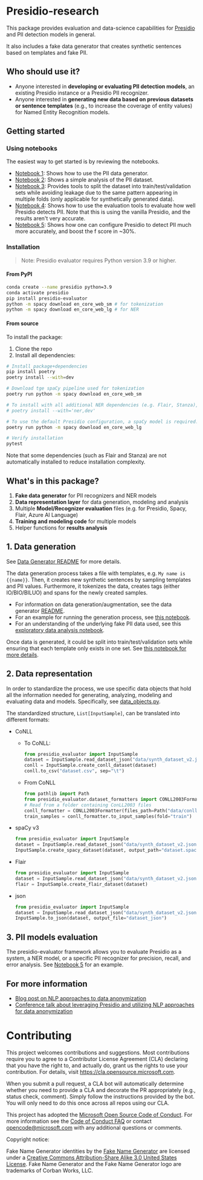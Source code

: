 # Presidio-research

This package provides evaluation and data-science capabilities for 
[Presidio](https://github.com/microsoft/presidio) and PII detection models in general.

It also includes a fake data generator that creates synthetic sentences based on templates and fake PII.

## Who should use it?

- Anyone interested in **developing or evaluating PII detection models**, an existing Presidio instance or a Presidio PII recognizer.
- Anyone interested in **generating new data based on previous datasets or sentence templates** (e.g., to increase the coverage of entity values) for Named Entity Recognition models.

## Getting started


### Using notebooks
The easiest way to get started is by reviewing the notebooks. 
- [Notebook 1](notebooks/1_Generate_data.ipynb): Shows how to use the PII data generator.
- [Notebook 2](notebooks/2_PII_EDA.ipynb): Shows a simple analysis of the PII dataset.
- [Notebook 3](notebooks/3_Split_by_pattern_number.ipynb): Provides tools to split the dataset into train/test/validation sets while avoiding leakage due to the same pattern appearing in multiple folds (only applicable for synthetically generated data).
- [Notebook 4](notebooks/4_Evaluate_Presidio_Analyzer.ipynb): Shows how to use the evaluation tools to evaluate how well Presidio detects PII. Note that this is using the vanilla Presidio, and the results aren't very accurate.
- [Notebook 5](notebooks/5_Evaluate_Custom_Presidio_Analyzer.ipynb): Shows how one can configure Presidio to detect PII much more accurately, and boost the f score in ~30%.

### Installation

>Note: Presidio evaluator requires Python version 3.9 or higher.

#### From PyPI

``` sh
conda create --name presidio python=3.9
conda activate presidio
pip install presidio-evaluator
python -m spacy download en_core_web_sm # for tokenization
python -m spacy download en_core_web_lg # for NER

```

#### From source

To install the package:
1. Clone the repo
2. Install all dependencies:

``` sh
# Install package+dependencies
pip install poetry
poetry install --with=dev

# Download tge spaCy pipeline used for tokenization
poetry run python -m spacy download en_core_web_sm

# To install with all additional NER dependencies (e.g. Flair, Stanza), run:
# poetry install --with='ner,dev'

# To use the default Presidio configuration, a spaCy model is required:
poetry run python -m spacy download en_core_web_lg

# Verify installation
pytest
```

Note that some dependencies (such as Flair and Stanza) are not automatically installed to reduce installation complexity.

## What's in this package?

1. **Fake data generator** for PII recognizers and NER models
2. **Data representation layer** for data generation, modeling and analysis
3. Multiple **Model/Recognizer evaluation** files (e.g. for Presidio, Spacy, Flair, Azure AI Language)
4. **Training and modeling code** for multiple models
5. Helper functions for **results analysis**

## 1. Data generation

See [Data Generator README](presidio_evaluator/data_generator/README.md) for more details.

The data generation process takes a file with templates, e.g. `My name is {{name}}`. 
Then, it creates new synthetic sentences by sampling templates and PII values. 
Furthermore, it tokenizes the data, creates tags (either IO/BIO/BILUO) and spans for the newly created samples.

- For information on data generation/augmentation, see the data generator [README](presidio_evaluator/data_generator/README.md).
- For an example for running the generation process, see [this notebook](notebooks/1_Generate_data.ipynb).
- For an understanding of the underlying fake PII data used, see this [exploratory data analysis notebook](notebooks/2_PII_EDA.ipynb).

Once data is generated, it could be split into train/test/validation sets 
while ensuring that each template only exists in one set. 
See [this notebook for more details](notebooks/3_Split_by_pattern_number.ipynb).

## 2. Data representation

In order to standardize the process, 
we use specific data objects that hold all the information needed for generating, 
analyzing, modeling and evaluating data and models. Specifically, 
see [data_objects.py](presidio_evaluator/data_objects.py).

The standardized structure, `List[InputSample]`, can be translated into different formats:
- CoNLL
  - To CoNLL:
    ```python
    from presidio_evaluator import InputSample
    dataset = InputSample.read_dataset_json("data/synth_dataset_v2.json")
    conll = InputSample.create_conll_dataset(dataset)
    conll.to_csv("dataset.csv", sep="\t")
    ```

  - From CoNLL
    ```python
    from pathlib import Path
    from presidio_evaluator.dataset_formatters import CONLL2003Formatter
    # Read from a folder containing ConLL2003 files
    conll_formatter = CONLL2003Formatter(files_path=Path("data/conll2003").resolve())
    train_samples = conll_formatter.to_input_samples(fold="train")
    ```  


- spaCy v3
  ```python
  from presidio_evaluator import InputSample
  dataset = InputSample.read_dataset_json("data/synth_dataset_v2.json")
  InputSample.create_spacy_dataset(dataset, output_path="dataset.spacy")
  ```

- Flair
  ```python
  from presidio_evaluator import InputSample
  dataset = InputSample.read_dataset_json("data/synth_dataset_v2.json")
  flair = InputSample.create_flair_dataset(dataset)
  ```

- json
  ```python
  from presidio_evaluator import InputSample
  dataset = InputSample.read_dataset_json("data/synth_dataset_v2.json")
  InputSample.to_json(dataset, output_file="dataset_json")
  ```

## 3. PII models evaluation

The presidio-evaluator framework allows you to evaluate Presidio as a system, a NER model, or a specific PII recognizer for precision, recall, and error analysis. See [Notebook 5](notebooks/5_Evaluate_Custom_Presidio_Analyzer.ipynb) for an example.

## For more information

- [Blog post on NLP approaches to data anonymization](https://towardsdatascience.com/nlp-approaches-to-data-anonymization-1fb5bde6b929)
- [Conference talk about leveraging Presidio and utilizing NLP approaches for data anonymization](https://youtu.be/Tl773LANRwY)

# Contributing

This project welcomes contributions and suggestions.  Most contributions require you to agree to a
Contributor License Agreement (CLA) declaring that you have the right to, and actually do, grant us
the rights to use your contribution. For details, visit <https://cla.opensource.microsoft.com>.

When you submit a pull request, a CLA bot will automatically determine whether you need to provide
a CLA and decorate the PR appropriately (e.g., status check, comment). Simply follow the instructions
provided by the bot. You will only need to do this once across all repos using our CLA.

This project has adopted the [Microsoft Open Source Code of Conduct](https://opensource.microsoft.com/codeofconduct/).
For more information see the [Code of Conduct FAQ](https://opensource.microsoft.com/codeofconduct/faq/) or
contact [opencode@microsoft.com](mailto:opencode@microsoft.com) with any additional questions or comments.

Copyright notice:

Fake Name Generator identities by the [Fake Name Generator](https://www.fakenamegenerator.com/)
are licensed under a [Creative Commons Attribution-Share Alike 3.0 United States License](http://creativecommons.org/licenses/by-sa/3.0/us/).
Fake Name Generator and the Fake Name Generator logo are trademarks of Corban Works, LLC.
